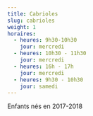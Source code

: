 ```yaml
---
title: Cabrioles
slug: cabrioles
weight: 1
horaires:
  - heures: 9h30-10h30
    jour: mercredi
  - heures: 10h30 - 11h30
    jour: mercredi
  - heures: 16h - 17h
    jour: mercredi
  - heures: 9h30 - 10h30
    jour: samedi
---
```

Enfants nés en 2017-2018
